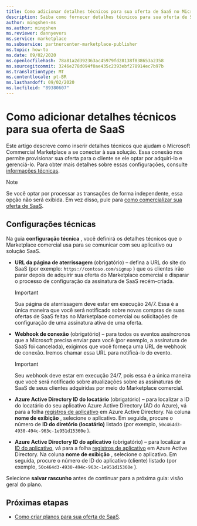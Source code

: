 ```yaml
---
title: Como adicionar detalhes técnicos para sua oferta de SaaS no Microsoft Partner Center
description: Saiba como fornecer detalhes técnicos para sua oferta de SaaS (software como serviço) para o Marketplace comercial da Microsoft.
author: mingshen-ms
ms.author: mingshen
ms.reviewer: dannyevers
ms.service: marketplace
ms.subservice: partnercenter-marketplace-publisher
ms.topic: how-to
ms.date: 09/02/2020
ms.openlocfilehash: 78a81a2d392363ac45979fd28138f838653a2358
ms.sourcegitcommit: 3246e278d094f0ae435c2393ebf278914ec7b97b
ms.translationtype: MT
ms.contentlocale: pt-BR
ms.lasthandoff: 09/02/2020
ms.locfileid: "89380607"
---
```

# <a name="how-to-add-technical-details-for-your-saas-offer"></a>Como adicionar detalhes técnicos para sua oferta de SaaS

Este artigo descreve como inserir detalhes técnicos que ajudam o Microsoft Commercial Marketplace a se conectar à sua solução. Essa conexão nos permite provisionar sua oferta para o cliente se ele optar por adquiri-lo e gerenciá-lo. Para obter mais detalhes sobre essas configurações, consulte [informações técnicas](plan-saas-offer.md#technical-information).

> [!NOTE]
> Se você optar por processar as transações de forma independente, essa opção não será exibida. Em vez disso, pule para [como comercializar sua oferta de SaaS](create-new-saas-offer-marketing.md).

## <a name="technical-configuration"></a>Configurações técnicas

Na guia **configuração técnica** , você definirá os detalhes técnicos que o Marketplace comercial usa para se comunicar com seu aplicativo ou solução SaaS. 

- **URL da página de aterrissagem** (obrigatório) – defina a URL do site do SaaS (por exemplo: `https://contoso.com/signup` ) que os clientes irão parar depois de adquirir sua oferta do Marketplace comercial e disparar o processo de configuração da assinatura de SaaS recém-criada.

  > [!IMPORTANT]
  > Sua página de aterrissagem deve estar em execução 24/7. Essa é a única maneira que você será notificado sobre novas compras de suas ofertas de SaaS feitas no Marketplace comercial ou solicitações de configuração de uma assinatura ativa de uma oferta.

- **Webhook de conexão** (obrigatório) – para todos os eventos assíncronos que a Microsoft precisa enviar para você (por exemplo, a assinatura de SaaS foi cancelada), exigimos que você forneça uma URL de webhook de conexão. Iremos chamar essa URL para notificá-lo do evento.

  > [!IMPORTANT]
  > Seu webhook deve estar em execução 24/7, pois essa é a única maneira que você será notificado sobre atualizações sobre as assinaturas de SaaS de seus clientes adquiridas por meio do Marketplace comercial.

- **Azure Active Directory ID do locatário** (obrigatório) – para localizar a ID do locatário do seu aplicativo Azure Active Directory (AD do Azure), vá para a folha [registros de aplicativo](https://portal.azure.com/#blade/Microsoft_AAD_RegisteredApps/ApplicationsListBlade) em Azure Active Directory. Na coluna **nome de exibição** , selecione o aplicativo. Em seguida, procure o número de **ID do diretório (locatário)** listado (por exemplo, `50c464d3-4930-494c-963c-1e951d15360e` ).

- **Azure Active Directory ID do aplicativo** (obrigatório) – para localizar a [ID do aplicativo](https://docs.microsoft.com/azure/active-directory/develop/howto-create-service-principal-portal#get-values-for-signing-in), vá para a folha [registros de aplicativo](https://portal.azure.com/#blade/Microsoft_AAD_RegisteredApps/ApplicationsListBlade) em Azure Active Directory. Na coluna **nome de exibição** , selecione o aplicativo. Em seguida, procure o número de ID do aplicativo (cliente) listado (por exemplo, `50c464d3-4930-494c-963c-1e951d15360e` ).

Selecione **salvar rascunho** antes de continuar para a próxima guia: visão geral do plano.

## <a name="next-steps"></a>Próximas etapas

- [Como criar planos para sua oferta de SaaS](create-new-saas-offer-plans.md).
